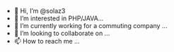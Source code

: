 - 👋 Hi, I’m @solaz3
- 👀 I’m interested in PHP/JAVA...
- 🌱 I’m currently working for a commuting company ...
- 💞️ I’m looking to collaborate on ...
- 📫 How to reach me ...

<!---
solaz3/solaz3 is a ✨ special ✨ repository because its `README.md` (this file) appears on your GitHub profile.
You can click the Preview link to take a look at your changes.
--->
